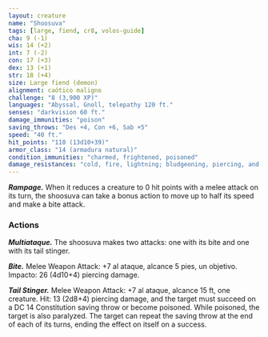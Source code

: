 ```yaml
---
layout: creature
name: "Shoosuva"
tags: [large, fiend, cr8, volos-guide]
cha: 9 (-1)
wis: 14 (+2)
int: 7 (-2)
con: 17 (+3)
dex: 13 (+1)
str: 18 (+4)
size: Large fiend (demon)
alignment: caótico maligno
challenge: "8 (3,900 XP)"
languages: "Abyssal, Gnoll, telepathy 120 ft."
senses: "darkvision 60 ft."
damage_immunities: "poison"
saving_throws: "Des +4, Con +6, Sab +5"
speed: "40 ft."
hit_points: "110 (13d10+39)"
armor_class: "14 (armadura natural)"
condition_immunities: "charmed, frightened, poisoned"
damage_resistances: "cold, fire, lightning; bludgeoning, piercing, and slashing from nonmagical attacks"
---
```


***Rampage.*** When it reduces a creature to 0 hit points with a melee attack on its turn, the shoosuva can take a bonus action to move up to half its speed and make a bite attack.

### Actions

***Multiataque.*** The shoosuva makes two attacks: one with its bite and one with its tail stinger.

***Bite.*** Melee Weapon Attack: +7 al ataque, alcance 5 pies, un objetivo. Impacto: 26 (4d10+4) piercing damage.

***Tail Stinger.*** Melee Weapon Attack: +7 al ataque, alcance 15 ft, one creature. Hit: 13 (2d8+4) piercing damage, and the target must succeed on a DC 14 Constitution saving throw or become poisoned. While poisoned, the target is also paralyzed. The target can repeat the saving throw at the end of each of its turns, ending the effect on itself on a success.